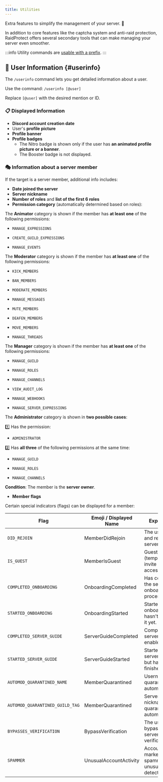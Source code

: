 ```yaml
---
title: Utilities
---
```


Extra features to simplify the management of your server. 🔧

In addition to core features like the captcha system and anti-raid protection, RaidProtect offers several secondary tools that can make managing your server even smoother.

:::info
Utility commands are [usable with a prefix](../guides/prefix.md).
:::

## 👤 User Information {#userinfo}

The `/userinfo` command lets you get detailed information about a user.

Use the command: ```/userinfo [@user]```

Replace `[@user]` with the desired mention or ID.

### 📋 Displayed Information

- **Discord account creation date**
- User's **profile picture**
- **Profile banner**
- **Profile badges**
  - The Nitro badge is shown only if the user has **an animated profile picture or a banner**.
  - The Booster badge is not displayed.


### 🎭 Information about a server member

If the target is a server member, additional info includes:

- **Date joined the server**
- **Server nickname**
- **Number of roles** and **list of the first 6 roles**
- **Permission category** (automatically determined based on roles):

<Tabs>
  <TabItem value="animator" label="🟦 Animator">

The **Animator** category is shown if the member has **at least one** of the following permissions:

- `MANAGE_EXPRESSIONS`
- `CREATE_GUILD_EXPRESSIONS`
- `MANAGE_EVENTS`

  </TabItem>
  <TabItem value="moderator" label="🟨 Moderator">

The **Moderator** category is shown if the member has **at least one** of the following permissions:

- `KICK_MEMBERS`
- `BAN_MEMBERS`
- `MODERATE_MEMBERS`
- `MANAGE_MESSAGES`
- `MUTE_MEMBERS`
- `DEAFEN_MEMBERS`
- `MOVE_MEMBERS`
- `MANAGE_THREADS`

  </TabItem>
  <TabItem value="manager" label="🟧 Manager">

The **Manager** category is shown if the member has **at least one** of the following permissions:

- `MANAGE_GUILD`
- `MANAGE_ROLES`
- `MANAGE_CHANNELS`
- `VIEW_AUDIT_LOG`
- `MANAGE_WEBHOOKS`
- `MANAGE_SERVER_EXPRESSIONS`

  </TabItem>
  <TabItem value="admin" label="🟥 Administrator">

The **Administrator** category is shown in **two possible cases**:

1️⃣ Has the permission:
- `ADMINISTRATOR`

2️⃣ Has **all three** of the following permissions at the same time:
- `MANAGE_GUILD`
- `MANAGE_ROLES`
- `MANAGE_CHANNELS`

  </TabItem>
  <TabItem value="owner" label="🟩 Owner" default>

**Condition**: The member is the **server owner**.

  </TabItem>
</Tabs>

- **Member flags**

Certain special indicators (flags) can be displayed for a member:

| Flag                                      | Emoji / Displayed Name       | Explanation                                                        |
| ----------------------------------------- | ---------------------------- | ------------------------------------------------------------------ |
| `DID_REJOIN`                             | MemberDidRejoin              | The user left and rejoined the server.                             |
| `IS_GUEST`                               | MemberIsGuest                | Guest member (temporary invite or guest access).                   |
| `COMPLETED_ONBOARDING`                   | OnboardingCompleted          | Has completed the server onboarding process.                        |
| `STARTED_ONBOARDING`                     | OnboardingStarted            | Started onboarding but hasn't finished it yet.                      |
| `COMPLETED_SERVER_GUIDE`                 | ServerGuideCompleted         | Completed the server guide if enabled.                              |
| `STARTED_SERVER_GUIDE`                   | ServerGuideStarted           | Started the server guide but hasn't finished it.                     |
| `AUTOMOD_QUARANTINED_NAME`               | MemberQuarantined            | Username quarantined by automoderation.                             |
| `AUTOMOD_QUARANTINED_GUILD_TAG`          | MemberQuarantined            | Server tag or nickname quarantined by automod.                      |
| `BYPASSES_VERIFICATION`                  | BypassVerification           | The user can bypass the server's verification.                       |
| `SPAMMER`                                | UnusualAccountActivity       | Account marked as spammer or unusual activity detected.             |